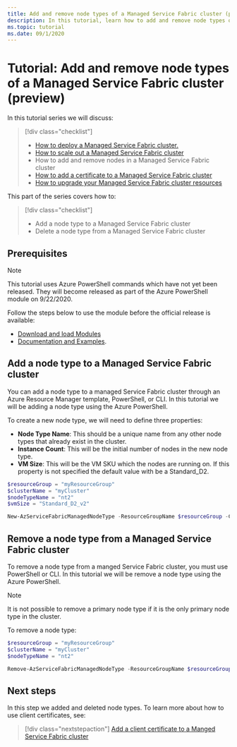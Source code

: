 ```yaml
---
title: Add and remove node types of a Managed Service Fabric cluster (preview)
description: In this tutorial, learn how to add and remove node types of a Managed Service Fabric cluster.
ms.topic: tutorial
ms.date: 09/1/2020
---
```


# Tutorial: Add and remove node types of a Managed Service Fabric cluster (preview)

In this tutorial series we will discuss:

> [!div class="checklist"]
> * [How to deploy a Managed Service Fabric cluster.](tutorial-managed-cluster-deploy.md) 
> * [How to scale out a Managed Service Fabric cluster](tutorial-managed-cluster-scale.md)
> * How to add and remove nodes in a Managed Service Fabric cluster
> * [How to add a certificate to a Managed Service Fabric cluster](tutorial-managed-cluster-certificate.md)
> * [How to upgrade your Managed Service Fabric cluster resources](tutorial-managed-cluster-upgrade.md)

This part of the series covers how to:

> [!div class="checklist"]
> * Add a node type to a Managed Service Fabric cluster
> * Delete a node type from a Managed Service Fabric cluster

## Prerequisites
> [!Note]
> This tutorial uses Azure PowerShell commands which have not yet been released. They will become released as part of the Azure PowerShell module on 9/22/2020.

Follow the steps below to use the module before the official release is available:
* [Download and load Modules](https://github.com/a-santamaria/ServiceFabricManagedClustersClients#download-and-load-modules)
* [Documentation and Examples](https://github.com/a-santamaria/ServiceFabricManagedClustersClients#documentation-and-examples). 


## Add a node type to a Managed Service Fabric cluster

You can add a node type to a managed Service Fabric cluster through an Azure Resource Manager template, PowerShell, or CLI. In this tutorial we will be adding a node type using the Azure PowerShell.

To create a new node type, we will need to define three properties:
* **Node Type Name**: This should be a unique name from any other node types that already exist in the cluster. 
* **Instance Count**: This will be the initial number of nodes in the new node type. 
* **VM Size**: This will be the VM SKU which the nodes are running on. If this property is not specified the default value with be a Standard_D2. 

```powershell
$resourceGroup = "myResourceGroup"
$clusterName = "myCluster"
$nodeTypeName = "nt2"
$vmSize = "Standard_D2_v2"

New-AzServiceFabricManagedNodeType -ResourceGroupName $resourceGroup -ClusterName $clusterName -Name $nodeTypeName -InstanceCount 3 -vmSize $vmSize
```

## Remove a node type from a Managed Service Fabric cluster

To remove a node type from a manged Service Fabric cluster, you must use PowerShell or CLI. In this tutorial we will be remove a node type using the Azure PowerShell. 

> [!Note]
> It is not possible to remove a primary node type if it is the only primary node type in the cluster.  

To remove a node type:

```powershell
$resourceGroup = "myResourceGroup"
$clusterName = "myCluster"
$nodeTypeName = "nt2"

Remove-AzServiceFabricManagedNodeType -ResourceGroupName $resourceGroup -ClusterName $clusterName  -Name $nodeTypeName
```

## Next steps

In this step we added and deleted node types. To learn more about how to use client certificates, see:

> [!div class="nextstepaction"]
> [Add a client certificate to a Manged Service Fabric cluster](./tutorial-managed-cluster-certificate.md)